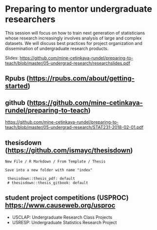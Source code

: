 # Preparing to mentor undergraduate researchers 

This session will focus on how to train next generation of statisticians whose research increasingly involves analysis of large and complex datasets. We will discuss best practices for project organization and dissemination of undergraduate research products.

Slides: https://github.com/mine-cetinkaya-rundel/preparing-to-teach/blob/master/05-undergrad-research/researchslides.pdf

## Rpubs (https://rpubs.com/about/getting-started)

## github (https://github.com/mine-cetinkaya-rundel/preparing-to-teach)

https://github.com/mine-cetinkaya-rundel/preparing-to-teach/blob/master/05-undergrad-research/STAT231-2018-02-01.pdf

## thesisdown (https://github.com/ismayc/thesisdown)


```
New File / R Markdown / From Template / Thesis 

Save into a new folder with name "index"

 thesisdown::thesis_pdf: default
 # thesisdown::thesis_gitbook: default

```



## student project competitions (USPROC) https://www.causeweb.org/usproc

- USCLAP: Undergraduate Research Class Projects
- USRESP: Undergraduate Statistics Research Project

